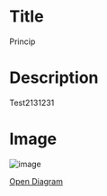 # Title

Princip

# Description

Test2131231

# Image
![image](https://github.com/rsletta/sap_btp_icons_drawio_lib/assets/8186370/1ae069e5-5528-4576-98e2-d4efa7884bbf)



  [Open Diagram](https://app.diagrams.net/?create=https://raw.githubusercontent.com/uxkjaer/sap_btp_icons_drawio_lib/main/src/templates/Princip/pdsrincipalpropagation.xml)